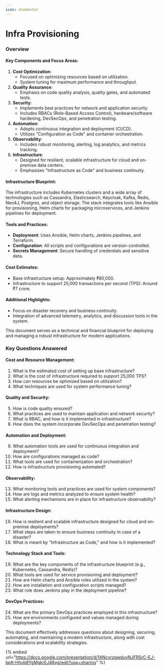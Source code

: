 ```yaml
---
icon: elementor
---
```


# Infra Provisioning

### Overview

#### Key Components and Focus Areas:

1. **Cost Optimization**:
   * Focused on optimizing resources based on utilization.
   * System tuning for maximum performance and throughput.
2. **Quality Assurance**:
   * Emphasis on code quality analysis, quality gates, and automated tests.
3. **Security**:
   * Implements best practices for network and application security.
   * Includes RBACs (Role-Based Access Control), hardware/software hardening, DevSecOps, and penetration testing.
4. **Automation**:
   * Adopts continuous integration and deployment (CI/CD).
   * Utilizes "Configuration as Code" and container orchestration.
5. **Observability**:
   * Includes robust monitoring, alerting, log analytics, and metrics tracking.
6. **Infrastructure**:
   * Designed for resilient, scalable infrastructure for cloud and on-premise data centers.
   * Emphasizes "Infrastructure as Code" and business continuity.

#### Infrastructure Blueprint:

The infrastructure includes Kubernetes clusters and a wide array of technologies such as Cassandra, Elasticsearch, Keycloak, Kafka, Redis, Neo4J, Postgres, and object storage. The stack integrates tools like Ansible for provisioning, Helm charts for packaging microservices, and Jenkins pipelines for deployment.

#### Tools and Practices:

* **Deployment**: Uses Ansible, Helm charts, Jenkins pipelines, and Terraform.
* **Configuration**: All scripts and configurations are version-controlled.
* **Secrets Management**: Secure handling of credentials and sensitive data.

#### Cost Estimates:

* Base infrastructure setup: Approximately ₹80,000.
* Infrastructure to support 25,000 transactions per second (TPS): Around ₹7 crore.

#### Additional Highlights:

* Focus on disaster recovery and business continuity.
* Integration of advanced telemetry, analytics, and discussion tools in the system.

This document serves as a technical and financial blueprint for deploying and managing a robust infrastructure for modern applications.

### Key Questions Answered

#### Cost and Resource Management:

1. What is the estimated cost of setting up base infrastructure?
2. What is the cost of infrastructure required to support 25,000 TPS?
3. How can resources be optimized based on utilization?
4. What techniques are used for system performance tuning?

#### Quality and Security:

5. How is code quality ensured?
6. What practices are used to maintain application and network security?
7. What is RBAC, and how is it implemented in infrastructure?
8. How does the system incorporate DevSecOps and penetration testing?

#### Automation and Deployment:

9. What automation tools are used for continuous integration and deployment?
10. How are configurations managed as code?
11. What tools are used for containerization and orchestration?
12. How is infrastructure provisioning automated?

#### Observability:

13. What monitoring tools and practices are used for system components?
14. How are logs and metrics analyzed to ensure system health?
15. What alerting mechanisms are in place for infrastructure observability?

#### Infrastructure Design:

16. How is resilient and scalable infrastructure designed for cloud and on-premise deployments?
17. What steps are taken to ensure business continuity in case of a disaster?
18. What is meant by "Infrastructure as Code," and how is it implemented?

#### Technology Stack and Tools:

19. What are the key components of the infrastructure blueprint (e.g., Kubernetes, Cassandra, Redis)?
20. What tools are used for service provisioning and deployment?
21. How are Helm charts and Ansible roles utilized in the system?
22. How are installation and configuration scripts managed?
23. What role does Jenkins play in the deployment pipeline?

#### DevOps Practices:

24. What are the primary DevOps practices employed in this infrastructure?
25. How are environments configured and values managed during deployments?

This document effectively addresses questions about designing, securing, automating, and maintaining a modern infrastructure, along with cost considerations and scalability strategies.

{% embed url="https://docs.google.com/presentation/d/1ANcyrzgwduvNJFRSrC-EJ-bpK-Hhvb8YgMgkrEJ48yg/edit?usp=sharing" %}
